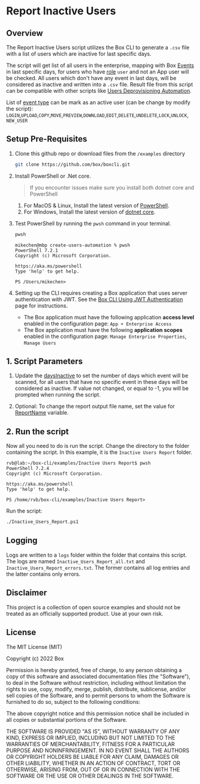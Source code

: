 
# Report Inactive Users #

## Overview ##
The Report Inactive Users script utilizes the Box CLI to generate a `.csv` file with a list of users which are inactive for last specific days.

The script will get list of all users in the enterprise, mapping with Box [Events](https://developer.box.com/reference/resources/event/) in last specific days, for users who have [role](https://developer.box.com/reference/resources/user--full/#param-role) `user` and not an App user will be checked. All users which don't have any event in last days, will be considered as inactive and written into a `.csv` file. Result file from this script can be compatible with other scripts like [Users Deprovisioning Automation](/examples/User%20Deprovisioning).

List of [event type](https://developer.box.com/reference/resources/event/#param-event_type) can be mark as an active user (can be change by modify the script): `LOGIN`,`UPLOAD`,`COPY`,`MOVE`,`PREVIEW`,`DOWNLOAD`,`EDIT`,`DELETE`,`UNDELETE`,`LOCK`,`UNLOCK`, `NEW_USER`

## Setup Pre-Requisites
1. Clone this github repo or download files from the `/examples` directory
   ```bash
   git clone https://github.com/box/boxcli.git
   ```
2. Install PowerShell or .Net core.
   > If you encounter issues make sure you install both dotnet core and PowerShell
    1. For MacOS & Linux, Install the latest version of [PowerShell](https://docs.microsoft.com/en-us/powershell/scripting/install/installing-powershell?view=powershell-7.2).
    2. For Windows, Install the latest version of [dotnet core](https://dotnet.microsoft.com/download).
    
3. Test PowerShell by running the `pwsh` command in your terminal.
    ```bash
    pwsh
    ```

    ```
    mikechen@mbp create-users-automation % pwsh
    PowerShell 7.2.1
    Copyright (c) Microsoft Corporation.
	
    https://aka.ms/powershell
    Type 'help' to get help.
	
    PS /Users/mikechen>
    ```

4. Setting up the CLI requires creating a Box application that uses server authentication with JWT. See the [Box CLI Using JWT Authentication](https://developer.box.com/guides/tooling/cli/jwt-cli/) page for instructions. 
    * The Box application must have the following application **access level** enabled in the configuration page: `App + Enterprise Access`
	* The Box application must have the following **application scopes** enabled in the configuration page: `Manage Enterprise Properties`, `Manage Users`


## 1. Script Parameters
1. Update the [daysInactive](/examples/Inactive%20Users%20Report/Inactive_Users_Report.ps1#L15) to set the number of days which event will be scanned, for all users that have no specific event in these days will be considered as inactive. If value not changed, or equal to -1, you will be prompted when running the script.

2. Optional: To change the report output file name, set the value for [ReportName](/examples/Inactive%20Users%20Report/Inactive_Users_Report.ps1#L11) variable.

## 2. Run the script
Now all you need to do is run the script. Change the directory to the folder containing the script. In this example, it is the `Inactive Users Report` folder.

```
rvb@lab:~/box-cli/examples/Inactive Users Report$ pwsh
PowerShell 7.2.4
Copyright (c) Microsoft Corporation.

https://aka.ms/powershell
Type 'help' to get help.

PS /home/rvb/box-cli/examples/Inactive Users Report>
```

Run the script:

```bash
./Inactive_Users_Report.ps1
```

## Logging
Logs are written to a `logs` folder within the folder that contains this script. The logs are named `Inactive_Users_Report_all.txt` and `Inactive_Users_Report_errors.txt`. The former contains all log entries and the latter contains only errors.

## Disclaimer
This project is a collection of open source examples and should not be treated as an officially supported product. Use at your own risk.

## License

The MIT License (MIT)

Copyright (c) 2022 Box

Permission is hereby granted, free of charge, to any person obtaining a copy of this software and associated documentation files (the "Software"), to deal in the Software without restriction, including without limitation the rights to use, copy, modify, merge, publish, distribute, sublicense, and/or sell copies of the Software, and to permit persons to whom the Software is furnished to do so, subject to the following conditions:

The above copyright notice and this permission notice shall be included in all copies or substantial portions of the Software.

THE SOFTWARE IS PROVIDED "AS IS", WITHOUT WARRANTY OF ANY KIND, EXPRESS OR IMPLIED, INCLUDING BUT NOT LIMITED TO THE WARRANTIES OF MERCHANTABILITY, FITNESS FOR A PARTICULAR PURPOSE AND NONINFRINGEMENT. IN NO EVENT SHALL THE AUTHORS OR COPYRIGHT HOLDERS BE LIABLE FOR ANY CLAIM, DAMAGES OR OTHER LIABILITY, WHETHER IN AN ACTION OF CONTRACT, TORT OR OTHERWISE, ARISING FROM, OUT OF OR IN CONNECTION WITH THE SOFTWARE OR THE USE OR OTHER DEALINGS IN THE SOFTWARE.
